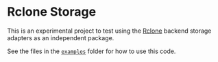 # Rclone Storage

This is an experimental project to test using the [Rclone](https://github.com/ncw/rclone) backend storage adapters as an independent package.

See the files in the [`examples`](examples) folder for how to use this code.
